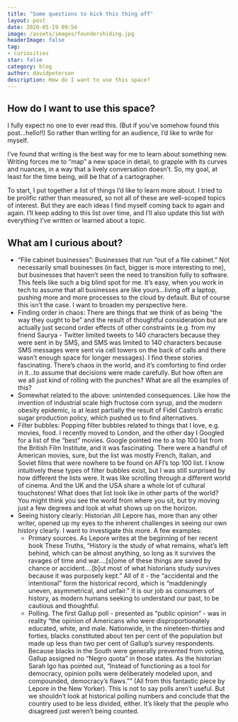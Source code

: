 ```yaml
---
title: "Some questions to kick this thing off"
layout: post
date: 2020-05-19 09:54
image: /assets/images/foundershiding.jpg
headerImage: false
tag:
- curiosities
star: false
category: blog
author: davidpeterson
description: How do I want to use this space?
---
```


## How do I want to use this space?

I fully expect no one to ever read this. (But if you've somehow found this post...hello!!) So rather than writing for an audience, I’d like to write for myself.

I’ve found that writing is the best way for me to learn about something new. Writing forces me to “map” a new space in detail, to grapple with its curves and nuances, in a way that a lively conversation doesn’t. So, my goal, at least for the time being, will be that of a cartographer.

To start, I put together a list of things I’d like to learn more about. I tried to be prolific rather than measured, so not all of these are well-scoped topics of interest. But they are each ideas I find myself coming back to again and again.
I’ll keep adding to this list over time, and I’ll also update this list with everything I’ve written or learned about a topic.

## What am I curious about?

* “File cabinet businesses”: Businesses that run “out of a file cabinet.” Not necessarily small businesses (in fact, bigger is more interesting to me), but businesses that haven’t seen the need to transition fully to software. This feels like such a big blind spot for me. It’s easy, when you work in tech to assume that all businesses are like yours…living off a laptop, pushing more and more processes to the cloud by default. But of course this isn’t the case. I want to broaden my perspective here.
* Finding order in chaos: There are things that we think of as being “the way they ought to be” and the result of thoughtful consideration but are actually just second order effects of other constraints (e.g. from my friend Saurya - Twitter limited tweets to 140 characters because they were sent in by SMS, and SMS was limited to 140 characters because SMS messages were sent via cell towers on the back of calls and there wasn’t enough space for longer messages). I find these stories fascinating. There’s chaos in the world, and it’s comforting to find order in it…to assume that decisions were made carefully. But how often are we all just kind of rolling with the punches? What are all the examples of this?
* Somewhat related to the above: unintended consequences. Like how the invention of industrial scale high fructose corn syrup, and the modern obesity epidemic, is at least partially the result of Fidel Castro’s erratic sugar production policy, which pushed us to find alternatives.
* Filter bubbles: Popping filter bubbles related to things that I love, e.g. movies, food. I recently moved to London, and the other day I Googled for a list of the “best” movies. Google pointed me to a top 100 list from the British Film Institute, and it was fascinating. There were a handful of American movies, sure, but the list was mostly French, Italian, and Soviet films that were nowhere to be found on AFI’s top 100 list. I know intuitively these types of filter bubbles exist, but I was still surprised by how different the lists were. It was like scrolling through a different world of cinema. And the UK and the USA share a whole lot of cultural touchstones! What does that list look like in other parts of the world? You might think you see the world from where you sit, but try moving just a few degrees and look at what shows up on the horizon.
* Seeing history clearly: Historian Jill Lepore has, more than any other writer, opened up my eyes to the inherent challenges in seeing our own history clearly. I want to investigate this more. A few examples:
    * Primary sources. As Lepore writes at the beginning of her recent book These Truths, “History is the study of what remains, what’s left behind, which can be almost anything, so long as it survives the ravages of time and war….[s]ome of these things are saved by chance or accident….[b]ut most of what historians study survives because it was purposely kept.” All of it - the “accidental and the intentional” form the historical record, which is “maddeningly uneven, asymmetrical, and unfair.” It is our job as consumers of history, as modern humans seeking to understand our past, to be cautious and thoughtful.
    * Polling. The first Gallup poll - presented as “public opinion” - was in reality “the opinion of Americans who were disproportionately educated, white, and male. Nationwide, in the nineteen-thirties and forties, blacks constituted about ten per cent of the population but made up less than two per cent of Gallup’s survey respondents. Because blacks in the South were generally prevented from voting, Gallup assigned no “Negro quota” in those states. As the historian Sarah Igo has pointed out, “Instead of functioning as a tool for democracy, opinion polls were deliberately modeled upon, and compounded, democracy’s flaws.”” (All from this fantastic piece by Lepore in the New Yorker). This is not to say polls aren’t useful. But we shouldn’t look at historical polling numbers and conclude that the country used to be less divided, either. It’s likely that the people who disagreed just weren’t being counted.

